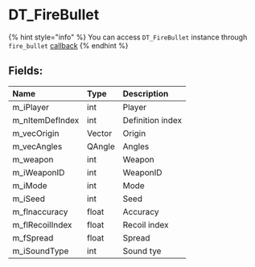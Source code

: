# DT_FireBullet

{% hint style="info" %}
You can access `DT_FireBullet` instance through `fire_bullet` [callback](../../other/callbacks.md)
{% endhint %}

## Fields:

| Name            | Type   | Description      |
| :-------------- | :----- | :--------------- |
| m_iPlayer       | int    | Player           |
| m_nItemDefIndex | int    | Definition index |
| m_vecOrigin     | Vector | Origin           |
| m_vecAngles     | QAngle | Angles           |
| m_weapon        | int    | Weapon           |
| m_iWeaponID     | int    | WeaponID         |
| m_iMode         | int    | Mode             |
| m_iSeed         | int    | Seed             |
| m_flnaccuracy   | float  | Accuracy         |
| m_flRecoilIndex | float  | Recoil index     |
| m_fSpread       | float  | Spread           |
| m_iSoundType    | int    | Sound tye        |
